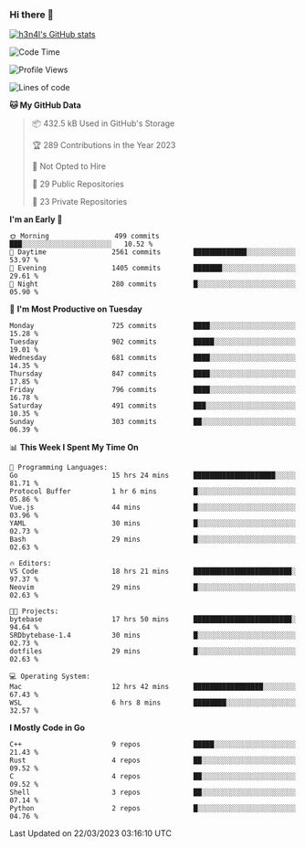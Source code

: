 ### Hi there 👋

[![h3n4l's GitHub stats](https://github-readme-stats.vercel.app/api?username=h3n4l&count_private=true&show_icons=true&theme=radical)](https://github.com/h3n4l/github-readme-stats)

<!--START_SECTION:waka-->
![Code Time](http://img.shields.io/badge/Code%20Time-1%2C058%20hrs%2030%20mins-blue)

![Profile Views](http://img.shields.io/badge/Profile%20Views-0-blue)

![Lines of code](https://img.shields.io/badge/From%20Hello%20World%20I%27ve%20Written-2.7%20million%20lines%20of%20code-blue)

**🐱 My GitHub Data** 

> 📦 432.5 kB Used in GitHub's Storage 
 > 
> 🏆 289 Contributions in the Year 2023
 > 
> 🚫 Not Opted to Hire
 > 
> 📜 29 Public Repositories 
 > 
> 🔑 23 Private Repositories 
 > 
**I'm an Early 🐤** 

```text
🌞 Morning                499 commits         ███░░░░░░░░░░░░░░░░░░░░░░   10.52 % 
🌆 Daytime                2561 commits        █████████████░░░░░░░░░░░░   53.97 % 
🌃 Evening                1405 commits        ███████░░░░░░░░░░░░░░░░░░   29.61 % 
🌙 Night                  280 commits         █░░░░░░░░░░░░░░░░░░░░░░░░   05.90 % 
```
📅 **I'm Most Productive on Tuesday** 

```text
Monday                   725 commits         ████░░░░░░░░░░░░░░░░░░░░░   15.28 % 
Tuesday                  902 commits         █████░░░░░░░░░░░░░░░░░░░░   19.01 % 
Wednesday                681 commits         ████░░░░░░░░░░░░░░░░░░░░░   14.35 % 
Thursday                 847 commits         ████░░░░░░░░░░░░░░░░░░░░░   17.85 % 
Friday                   796 commits         ████░░░░░░░░░░░░░░░░░░░░░   16.78 % 
Saturday                 491 commits         ███░░░░░░░░░░░░░░░░░░░░░░   10.35 % 
Sunday                   303 commits         ██░░░░░░░░░░░░░░░░░░░░░░░   06.39 % 
```


📊 **This Week I Spent My Time On** 

```text
💬 Programming Languages: 
Go                       15 hrs 24 mins      ████████████████████░░░░░   81.71 % 
Protocol Buffer          1 hr 6 mins         █░░░░░░░░░░░░░░░░░░░░░░░░   05.86 % 
Vue.js                   44 mins             █░░░░░░░░░░░░░░░░░░░░░░░░   03.96 % 
YAML                     30 mins             █░░░░░░░░░░░░░░░░░░░░░░░░   02.73 % 
Bash                     29 mins             █░░░░░░░░░░░░░░░░░░░░░░░░   02.63 % 

🔥 Editors: 
VS Code                  18 hrs 21 mins      ████████████████████████░   97.37 % 
Neovim                   29 mins             █░░░░░░░░░░░░░░░░░░░░░░░░   02.63 % 

🐱‍💻 Projects: 
bytebase                 17 hrs 50 mins      ████████████████████████░   94.64 % 
SRDbytebase-1.4          30 mins             █░░░░░░░░░░░░░░░░░░░░░░░░   02.73 % 
dotfiles                 29 mins             █░░░░░░░░░░░░░░░░░░░░░░░░   02.63 % 

💻 Operating System: 
Mac                      12 hrs 42 mins      █████████████████░░░░░░░░   67.43 % 
WSL                      6 hrs 8 mins        ████████░░░░░░░░░░░░░░░░░   32.57 % 
```

**I Mostly Code in Go** 

```text
C++                      9 repos             █████░░░░░░░░░░░░░░░░░░░░   21.43 % 
Rust                     4 repos             ██░░░░░░░░░░░░░░░░░░░░░░░   09.52 % 
C                        4 repos             ██░░░░░░░░░░░░░░░░░░░░░░░   09.52 % 
Shell                    3 repos             ██░░░░░░░░░░░░░░░░░░░░░░░   07.14 % 
Python                   2 repos             █░░░░░░░░░░░░░░░░░░░░░░░░   04.76 % 
```




 Last Updated on 22/03/2023 03:16:10 UTC
<!--END_SECTION:waka-->

